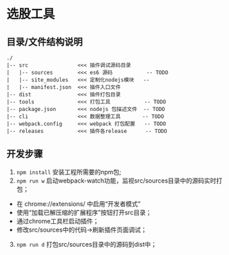 # 选股工具

## 目录/文件结构说明

``` shell
./
|-- src                <<< 插件调试源码目录
|   |-- sources        <<< es6 源码           -- TODO
|   |-- site_modules   <<< 定制化nodejs模块   -- 
|   |-- manifest.json  <<< 插件入口文件
|-- dist               <<< 插件打包目录      
|-- tools              <<< 打包工具           -- TODO
|-- package.json       <<< nodejs 包描述文件  -- TODO
|-- cli                <<< 数据整理工具       -- TODO
|-- webpack.config     <<< webpack 打包配置   -- TODO
|-- releases           <<< 插件各release      -- TODO
```

## 开发步骤

1. `npm install` 安装工程所需要的npm包;
2. `npm run w` 启动webpack-watch功能，监视src/sources目录中的源码实时打包；
  * 在 chrome://extensions/ 中启用“开发者模式”
  * 使用“加载已解压缩的扩展程序”按钮打开src目录；
  * 通过chrome工具栏启动插件；
  * 修改src/sources中的代码->刷新插件页面调试；
3. `npm run d` 打包src/sources目录中的源码到dist中； 

